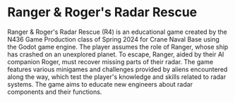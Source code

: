# Ranger & Roger's Radar Rescue
Ranger & Roger's Radar Rescue (R4) is an educational game created by the N436 Game Production class of Spring 2024 for Crane Naval Base using the Godot game engine. The player assumes the role of Ranger, whose ship has crashed on an unexplored planet. To escape, Ranger, aided by their AI companion Roger, must recover missing parts of their radar. The game features various minigames and challenges provided by aliens encountered along the way, which test the player's knowledge and skills related to radar systems. The game aims to educate new engineers about radar components and their functions.
